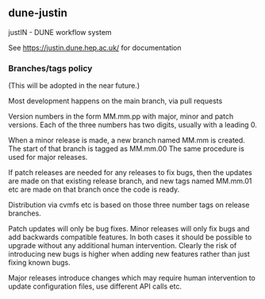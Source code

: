 ## dune-justin
justIN - DUNE workflow system

See https://justin.dune.hep.ac.uk/ for documentation

### Branches/tags policy

(This will be adopted in the near future.)

Most development happens on the main branch, via pull requests

Version numbers in the form MM.mm.pp with major, minor and patch versions.
Each of the three numbers has two digits, usually with a leading 0.

When a minor release is made, a new branch named MM.mm is created.
The start of that branch is tagged as MM.mm.00 The same procedure is used for
major releases.

If patch releases are needed for any releases to fix bugs, then 
the updates are made on that existing release branch, and new tags named 
MM.mm.01 etc are made on that branch once the code is ready.

Distribution via cvmfs etc is based on those three number tags on release
branches.

Patch updates will only be bug fixes. Minor releases will only fix bugs and
add backwards compatible features. In both cases it should be possible to
upgrade without any additional human intervention. Clearly the risk of 
introducing new bugs is higher when adding new features rather than just fixing
known bugs.

Major releases introduce changes which may require human intervention to
update configuration files, use different API calls etc.
